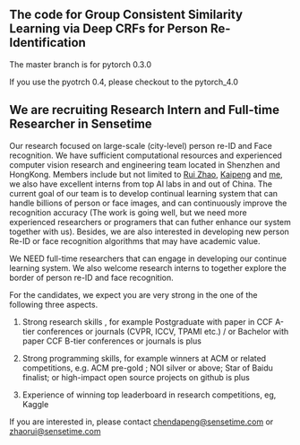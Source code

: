 ## The code for Group Consistent Similarity Learning via Deep CRFs for Person Re-Identification

The master branch is for pytorch 0.3.0

If you use the pyotrch 0.4, please checkout to the  pytorch_4.0

## We are recruiting Research Intern and Full-time Researcher in Sensetime

Our research focused on large-scale (city-level) person re-ID and Face recognition.
We have sufficient computational resources and experienced computer vision research and engineering team located in Shenzhen and HongKong. Members include but not limited to [Rui Zhao](https://scholar.google.com/citations?user=1c9oQNMAAAAJ&hl=en), [Kaipeng](https://scholar.google.com/citations?user=4OqZBmYAAAAJ&hl=en) and [me](https://scholar.google.com/citations?user=-Wpd7FcAAAAJ&hl=en), we also have  excellent interns from top AI labs in and out of China. The current goal of our team is to develop continual learning system that can handle billions of person or face images, and can continuously improve the recognition accuracy (The work is going well, but we need more experienced researchers or programers that can futher enhance our system together with us). Besides, we are also interested in developing new person Re-ID or face recognition algorithms that may have academic value. 

We NEED full-time researchers that can engage in developing our continue learning system. We also welcome research interns to together explore the border of person re-ID and face recognition.

For the candidates, we expect you are very strong in the one of the following three aspects. 

1) Strong research skills , for example Postgraduate with paper in CCF A-tier conferences or journals (CVPR, ICCV, TPAMI etc.) / or Bachelor with paper CCF B-tier conferences or journals is plus

2) Strong programming skills, for example winners at ACM or related competitions, e.g. ACM pre-gold ; NOI silver or above; Star of Baidu finalist; or high-impact open source projects on github is plus

3) Experience of winning top leaderboard in research competitions, eg, Kaggle 

If you are interested in, please contact chendapeng@sensetime.com or zhaorui@sensetime.com
